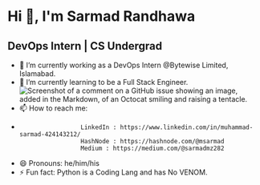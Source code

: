  #                                                                                                   Hi 👋, I'm Sarmad Randhawa
                          
##                                                                                                   DevOps Intern | CS Undergrad


- 🔭 I’m currently working as a DevOps Intern @Bytewise Limited, Islamabad.
- 🌱 I’m currently learning to be a Full Stack Engineer.            ![Screenshot of a comment on a GitHub issue showing an image, added in the Markdown, of an Octocat smiling and raising a tentacle.](https://myoctocat.com/assets/images/base-octocat.svg)
- 📫 How to reach me: 
-                      LinkedIn : https://www.linkedin.com/in/muhammad-sarmad-424143212/ 
                       HashNode : https://hashnode.com/@msarmad  
                       Medium : https://medium.com/@sarmadmz282
                       
- 😄 Pronouns: he/him/his
- ⚡ Fun fact: Python is a Coding Lang and has No VENOM.
